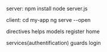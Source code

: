 server:
npm install
node server.js

client:
cd my-app
ng serve --open





directives
helps
models
register
home

services(authentification)
guards
login